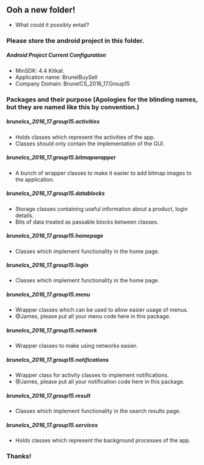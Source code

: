 ## Ooh a new folder!
- What could it possibly entail?

### Please store the android project in this folder.

##### Android Project Current Configuration
- MinSDK: 4.4 Kitkat.
- Application name: BrunelBuySell
- Company Domain: BrunelCS_2016_17.Group15

### Packages and their purpose (Apologies for the blinding names, but they are named like this by convention.)

##### brunelcs_2016_17.group15.activities
- Holds classes which represent the activities of the app.
- Classes should only contain the implementation of the GUI.

##### brunelcs_2016_17.group15.bitmapwrapper
- A bunch of wrapper classes to make it easier to add bitmap images to the application.

##### brunelcs_2016_17.group15.datablocks
- Storage classes containing useful information about a product, login details.
- Bits of data treated as passable blocks between classes.

##### brunelcs_2016_17.group15.homepage
- Classes which implement functionality in the home page.

##### brunelcs_2016_17.group15.login
- Classes which implement functionality in the home page.

##### brunelcs_2016_17.group15.menu
- Wrapper classes which can be used to allow easier usage of menus.
- @James, please put all your menu code here in this package.

##### brunelcs_2016_17.group15.network
- Wrapper classes to make using networks easier.

##### brunelcs_2016_17.group15.notifications
- Wrapper class for activity classes to implement notifications.
- @James, please put all your notification code here in this package.

##### brunelcs_2016_17.group15.result
- Classes which implement functionality in the search results page.

##### brunelcs_2016_17.group15.services
- Holds classes which represent the background processes of the app.

### Thanks!
